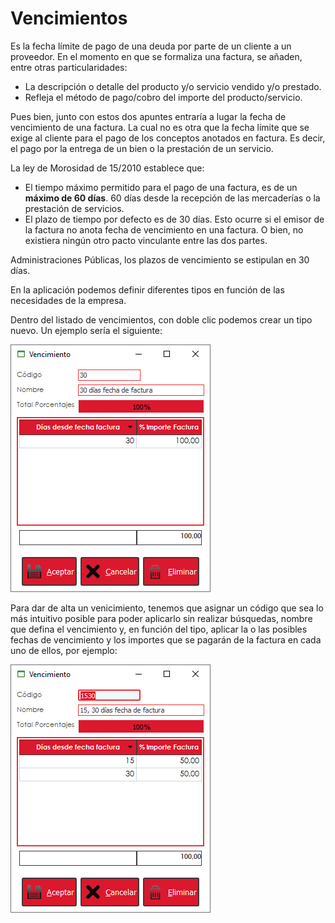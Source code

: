 # Vencimientos

Es la fecha límite de pago de una deuda por parte de un cliente a un proveedor. En el momento en que se formaliza una factura, se añaden, entre otras particularidades:

* La descripción o detalle del producto y/o servicio vendido y/o prestado.
* Refleja el método de pago/cobro del importe del producto/servicio.

Pues bien, junto con estos dos apuntes entraría a lugar la fecha de vencimiento de una factura. La cual no es otra que la fecha límite que se exige al cliente para el pago de los conceptos anotados en factura. Es decir, el pago por la entrega de un bien o la prestación de un servicio.

La ley de Morosidad de 15/2010 establece que:

* El tiempo máximo permitido para el pago de una factura, es de un **máximo de 60 días**. 60 días desde la recepción de las mercaderías o la prestación de servicios.
* El plazo de tiempo por defecto es de 30 días. Esto ocurre si el emisor de la factura no anota fecha de vencimiento en una factura. O bien, no existiera ningún otro pacto vinculante entre las dos partes.

Administraciones Públicas, los plazos de vencimiento se estipulan en 30 días.

En la aplicación podemos definir diferentes tipos en función de las necesidades de la empresa.

Dentro del listado de vencimientos, con doble clic podemos crear un tipo nuevo. Un ejemplo sería el siguiente:

![](../../../.gitbook/assets/image%20%28409%29.png)

Para dar de alta un venicimiento, tenemos que asignar un código que sea lo más intuitivo posible para poder aplicarlo sin realizar búsquedas, nombre que defina el vencimiento y, en función del tipo, aplicar la o las posibles fechas de vencimiento y los importes que se pagarán de la factura en cada uno de ellos, por ejemplo:

![](../../../.gitbook/assets/image%20%28356%29.png)

